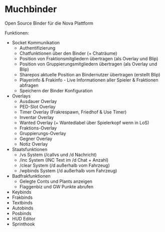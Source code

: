 # Muchbinder
 Open Source Binder für die Nova Plattform
 
 Funktionen:
 - Socket Kommunikation
	 - Authentifizierung
	 - Chatfunktionen über den Binder (+ Chaträume)
	 - Position von Fraktionsmitgliedern übertragen (als Overlay und Blip)
	 - Position von Gruppierungsmitgliedern übertragen (als Overlay und Blip)
	 - Sharepos aktuelle Position an Bindernutzer übertragen (erstellt Blip)
	 - Playerinfo & Frakinfo - Live Informationen aller Spieler & Fraktionen abfragen
	 - Speichern der Binder Konfiguration
- Overlays
	- Ausdauer Overlay
	- PED-Slot Overlay
	- Timer Overlay (Frakrespawn, Friedhof & Use Timer)
	- Inventar Overlay
	- Wanted Overlay (+ Wantedlabel über Spielerkopf wenn in LoS)
	- Fraktions-Overlay
	- Gruppierungs-Overlay
	- Gegner Overlay
	- Notiz Overlay
- Staatsfunktionen
	- /vs System (/callvs und /d Nachricht)
	- /inc System (INC Text im /d Chat + Anzahl)
	- /clear System (/d außerhalb vom Fahrzeug)
	- /wpbinds System (/d außerhalb vom Fahrzeug)
- Badfrakfunktionen
	- Gelegte Conts und Plants anzeigen
	- Flaggenbiz und GW Punkte abrufen
- Keybinds
- Frakbinds
- Textbinds
- Autobinds
- Posbinds
- HUD Editor
- Sprinthook